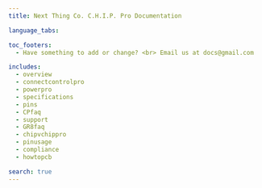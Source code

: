 ```yaml
---
title: Next Thing Co. C.H.I.P. Pro Documentation 

language_tabs:

toc_footers:
  - Have something to add or change? <br> Email us at docs@gmail.com

includes:
  - overview
  - connectcontrolpro
  - powerpro
  - specifications
  - pins
  - CPfaq
  - support
  - GR8faq
  - chipvchippro
  - pinusage
  - compliance
  - howtopcb

search: true
---
```

